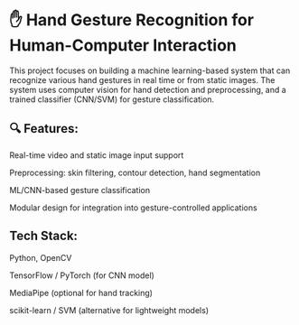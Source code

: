 # ✋ Hand Gesture Recognition for Human-Computer Interaction
This project focuses on building a machine learning-based system that can recognize various hand gestures in real time or from static images. The system uses computer vision for hand detection and preprocessing, and a trained classifier (CNN/SVM) for gesture classification.

## 🔍 Features:
Real-time video and static image input support

Preprocessing: skin filtering, contour detection, hand segmentation

ML/CNN-based gesture classification

Modular design for integration into gesture-controlled applications

## Tech Stack:
Python, OpenCV

TensorFlow / PyTorch (for CNN model)

MediaPipe (optional for hand tracking)

scikit-learn / SVM (alternative for lightweight models)
